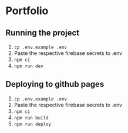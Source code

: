 # Portfolio

## Running the project

1. `cp .env.example .env`
1. Paste the respective firebase secrets to .env
1. `npm ci`
1. `npm run dev`

## Deploying to github pages

1. `cp .env.example .env`
1. Paste the respective firebase secrets to .env
1. `npm ci`
1. `npm run build`
1. `npm run deploy`
